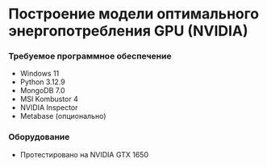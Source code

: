 # Построение модели оптимального энергопотребления GPU (NVIDIA)

### Требуемое программное обеспечение
- Windows 11
- Python 3.12.9
- MongoDB 7.0
- MSI Kombustor 4
- NVIDIA Inspector
- Metabase (опционально)

### Оборудование
- Протестировано на NVIDIA GTX 1650
